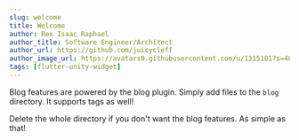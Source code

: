 ```yaml
---
slug: welcome
title: Welcome
author: Rex Isaac Raphael
author_title: Software Engineer/Architect
author_url: https://github.com/juicycleff
author_image_url: https://avatars0.githubusercontent.com/u/1315101?s=400&v=4
tags: [flutter-unity-widget]
---
```


Blog features are powered by the blog plugin. Simply add files to the `blog` directory. It supports tags as well!

Delete the whole directory if you don't want the blog features. As simple as that!
